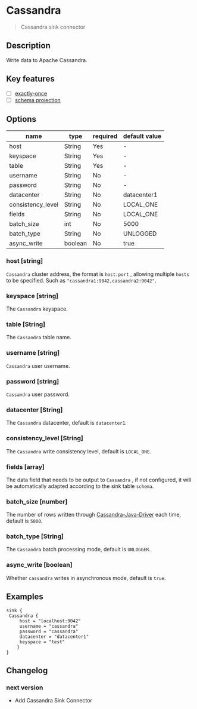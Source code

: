 # Cassandra

> Cassandra sink connector

## Description

Write data to Apache Cassandra.

## Key features

- [ ] [exactly-once](../../concept/connector-v2-features.md)
- [ ] [schema projection](../../concept/connector-v2-features.md)

## Options

| name              | type     | required | default value |
|-------------------|----------|----------|---------------|
| host              | String   | Yes      | -             |
| keyspace          | String   | Yes      | -             |
| table             | String   | Yes      | -             |
| username          | String   | No       | -             |
| password          | String   | No       | -             |
| datacenter        | String   | No       | datacenter1   |
| consistency_level | String   | No       | LOCAL_ONE     |
| fields            | String   | No       | LOCAL_ONE     |
| batch_size        | int      | No       | 5000          |
| batch_type        | String   | No       | UNLOGGED      |
| async_write       | boolean  | No       | true          |

### host [string]

`Cassandra` cluster address, the format is `host:port` , allowing multiple `hosts` to be specified. Such as
`"cassandra1:9042,cassandra2:9042"`.

### keyspace [string]

The `Cassandra` keyspace.

### table [String]

The `Cassandra` table name.

### username [string]

`Cassandra` user username.

### password [string]

`Cassandra` user password.

### datacenter [String]

The `Cassandra` datacenter, default is `datacenter1`.

### consistency_level [String]

The `Cassandra` write consistency level, default is `LOCAL_ONE`.

### fields [array]

The data field that needs to be output to `Cassandra` , if not configured, it will be automatically adapted 
according to the sink table `schema`.

### batch_size [number]

The number of rows written through [Cassandra-Java-Driver](https://github.com/datastax/java-driver) each time, 
default is `5000`.

### batch_type [String]

The `Cassandra` batch processing mode, default is `UNLOGGER`.

### async_write [boolean]

Whether `cassandra` writes in asynchronous mode, default is `true`.

## Examples

```hocon
sink {
 Cassandra {
     host = "localhost:9042"
     username = "cassandra"
     password = "cassandra"
     datacenter = "datacenter1"
     keyspace = "test"
    }
}
```

## Changelog

### next version

- Add Cassandra Sink Connector




